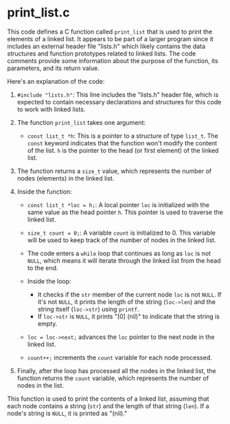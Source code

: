 # print_list.c
This code defines a C function called `print_list` that is used to print the elements of a linked list. It appears to be part of a larger program since it includes an external header file "lists.h" which likely contains the data structures and function prototypes related to linked lists. The code comments provide some information about the purpose of the function, its parameters, and its return value.

Here's an explanation of the code:

1. `#include "lists.h"`: This line includes the "lists.h" header file, which is expected to contain necessary declarations and structures for this code to work with linked lists.

2. The function `print_list` takes one argument:
   - `const list_t *h`: This is a pointer to a structure of type `list_t`. The `const` keyword indicates that the function won't modify the content of the list. `h` is the pointer to the head (or first element) of the linked list.

3. The function returns a `size_t` value, which represents the number of nodes (elements) in the linked list.

4. Inside the function:
   - `const list_t *loc = h;`: A local pointer `loc` is initialized with the same value as the head pointer `h`. This pointer is used to traverse the linked list.

   - `size_t count = 0;`: A variable `count` is initialized to 0. This variable will be used to keep track of the number of nodes in the linked list.

   - The code enters a `while` loop that continues as long as `loc` is not `NULL`, which means it will iterate through the linked list from the head to the end.

   - Inside the loop:
     - It checks if the `str` member of the current node `loc` is not `NULL`. If it's not `NULL`, it prints the length of the string (`loc->len`) and the string itself (`loc->str`) using `printf`.
     - If `loc->str` is `NULL`, it prints "[0] (nil)" to indicate that the string is empty.

   - `loc = loc->next;` advances the `loc` pointer to the next node in the linked list.

   - `count++;` increments the `count` variable for each node processed.

5. Finally, after the loop has processed all the nodes in the linked list, the function returns the `count` variable, which represents the number of nodes in the list.

This function is used to print the contents of a linked list, assuming that each node contains a string (`str`) and the length of that string (`len`). If a node's string is `NULL`, it is printed as "(nil)."